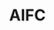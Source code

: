 ---
layout: page
title: AIFC
description: AI Factory for Construction  
img: assets/img/AIFactory.png
redirect: https://smartbuilt.se/in-english/thematic-areas/innovations-and-new-applications/ai-factory/
importance: 1
category: work
---